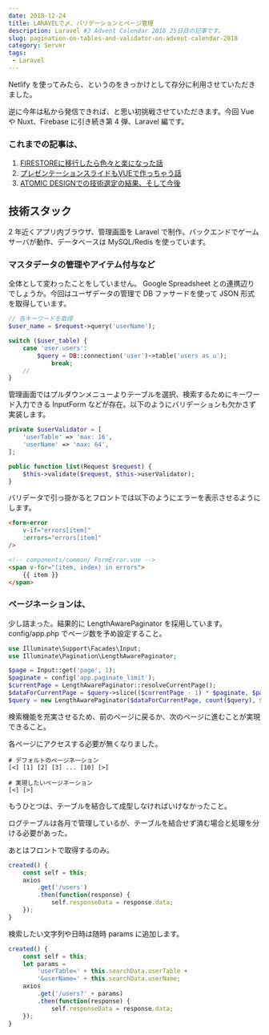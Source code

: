 ```yaml
---
date: 2018-12-24
title: LARAVELで〆、バリデーションとページ管理
description: Laravel #2 Advent Calendar 2018 25日目の記事です。
slug: pagination-on-tables-and-validator-on-advent-calendar-2018
category: Server
tags: 
 - Laravel
---
```


Netlify を使ってみたら、というのをきっかけとして存分に利用させていただきました。

逆に今年は私から発信できれば、と思い初挑戦させていただきます。今回 Vue や Nuxt、Firebase に引き続き第 4 弾、Laravel 編です。

### これまでの記事は、

1. [FIRESTOREに移行したら色々と楽になった話](https://webneko.info/posts/migration-to-firestore-on-advent-calendar-2018)
2. [プレゼンテーションスライドもVUEで作っちゃう話](https://webneko.info/posts/created-presentation-slide-by-vue-on-advent-calendar-2018)
3. [ATOMIC DESIGNでの技術選定の結果、そして今後](https://webneko.info/posts/doing-my-best-to-atomic-design-on-advent-calendar-2018)

## 技術スタック

2 年近くアプリ内ブラウザ、管理画面を Laravel で制作。バックエンドでゲームサーバが動作、データベースは MySQL/Redis を使っています。

### マスタデータの管理やアイテム付与など

全体として変わったことをしていません。 Google Spreadsheet との連携辺りでしょうか。今回はユーザデータの管理で DB ファサードを使って JSON 形式を取得しています。

```php
// 各キーワードを取得
$user_name = $request->query('userName');

switch ($user_table) {
    case 'user.users':
        $query = DB::connection('user')->table('users as u');
            break;
    //
}
```

管理画面ではプルダウンメニューよりテーブルを選択、検索するためにキーワード入力できる InputForm などが存在。以下のようにバリデーションも欠かさず実装します。

```php
private $userValidator = [
    'userTable' => 'max: 16',
    'userName' => 'max: 64',
];

public function list(Request $request) {
    $this->validate($request, $this->userValidator);
}
```

バリデータで引っ掛かるとフロントでは以下のようにエラーを表示させるようにします。

```html
<form-error
    v-if="errors[item]"
    :errors="errors[item]"
/>

<!-- components/common/ FormError.vue -->
<span v-for="(item, index) in errors">
    {{ item }}
</span>
```

### ページネーションは、

少し詰まった。結果的に LengthAwarePaginator を採用しています。 config/app.php でページ数を予め設定すること。

```php
use Illuminate\Support\Facades\Input;
use Illuminate\Pagination\LengthAwarePaginator;

$page = Input::get('page', 1);
$paginate = config('app.paginate_limit');
$currentPage = LengthAwarePaginator::resolveCurrentPage();
$dataForCurrentPage = $query->slice(($currentPage - 1) * $paginate, $paginate);
$query = new LengthAwarePaginator($dataForCurrentPage, count($query), $paginate, $page);
```

検索機能を充実させるため、前のページに戻るか、次のページに進むことが実現できること。

各ページにアクセスする必要が無くなりました。

```
# デフォルトのページネーション
[<] [1] [2] [3] ... [10] [>]

# 実現したいページネーション
[<] [>]
```

もうひとつは、テーブルを結合して成型しなければいけなかったこと。

ログテーブルは各月で管理しているが、テーブルを結合せず済む場合と処理を分ける必要があった。

あとはフロントで取得するのみ。

```js
created() {
    const self = this;
    axios
        .get('/users')
        .then(function(response) {
            self.responseData = response.data;
    });
}
```

検索したい文字列や日時は随時 params に追加します。

```js
created() {
    const self = this;
    let params = 
        'userTable=' + this.searchData.userTable + 
        '&userName=' + this.searchData.userName;
    axios
        .get('/users?' + params)
        .then(function(response) {
            self.responseData = response.data;
    });
}
```
